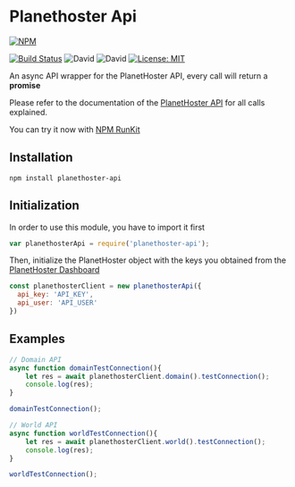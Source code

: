 # Planethoster Api

[![NPM](https://nodei.co/npm/planethoster-api.png)](https://nodei.co/npm/planethoster-api/)


[![Build Status](https://travis-ci.org/PlanetHoster/planethoster-node.svg?branch=master)](https://travis-ci.org/PlanetHoster/planethoster-node)
![David](https://img.shields.io/david/dev/PlanetHoster/planethoster-node.svg)
![David](https://img.shields.io/david/PlanetHoster/planethoster-node.svg)
[![License: MIT](https://img.shields.io/badge/License-MIT-yellow.svg)](https://opensource.org/licenses/MIT)

An async API wrapper for the PlanetHoster API, every call will return a __promise__

Please refer to the documentation of the [PlanetHoster API](https://apidoc.planethoster.com/) for all calls explained.

You can try it now with [NPM RunKit](https://npm.runkit.com/planethoster-api)

## Installation
    npm install planethoster-api

## Initialization
In order to use this module, you have to import it first

```javascript
var planethosterApi = require('planethoster-api');
```

Then, initialize the PlanetHoster object with the keys you obtained from the [PlanetHoster Dashboard](https://my.planethoster.com/)

```javascript
const planethosterClient = new planethosterApi({
  api_key: 'API_KEY',
  api_user: 'API_USER'
})
```

## Examples
```javascript
// Domain API
async function domainTestConnection(){
    let res = await planethosterClient.domain().testConnection();
    console.log(res);
}

domainTestConnection();

// World API
async function worldTestConnection(){
    let res = await planethosterClient.world().testConnection();
    console.log(res);
}

worldTestConnection();
```